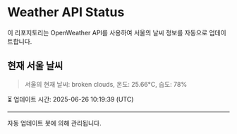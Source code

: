 
# Weather API Status

이 리포지토리는 OpenWeather API를 사용하여 서울의 날씨 정보를 자동으로 업데이트합니다.

## 현재 서울 날씨
> 서울의 현재 날씨: broken clouds, 온도: 25.66°C, 습도: 78%

⏳ 업데이트 시간: 2025-06-26 10:19:39 (UTC)

---
자동 업데이트 봇에 의해 관리됩니다.
